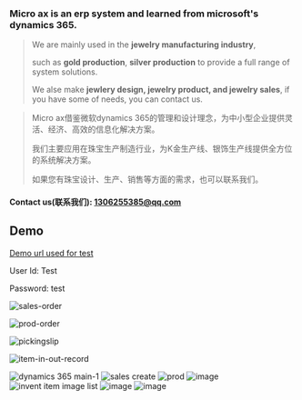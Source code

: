 ### Micro ax is an erp system and learned from microsoft's **dynamics 365**.

> We are mainly used in the **jewelry manufacturing industry**, 
>
> such as **gold production**, **silver production** to provide a full range of system solutions.
>
> We alse make **jewlery design, jewelry product, and jewelry sales**, if you have some of needs, you can contact us.

> Micro ax借鉴微软dynamics 365的管理和设计理念，为中小型企业提供灵活、经济、高效的信息化解决方案。
>
> 我们主要应用在珠宝生产制造行业，为K金生产线、银饰生产线提供全方位的系统解决方案。
>
> 如果您有珠宝设计、生产、销售等方面的需求，也可以联系我们。

#### Contact us(联系我们): 1306255385@qq.com

## Demo 

[Demo url used for test](http://106.12.108.119:9008/)

User Id: Test

Password: test


![sales-order](https://user-images.githubusercontent.com/15027134/203893517-6662f275-db26-4725-bc8b-0fce853743a6.gif)

![prod-order](https://user-images.githubusercontent.com/15027134/203893534-801297be-80cc-4be5-9d86-89b2ff513fbd.gif)

![pickingslip](https://user-images.githubusercontent.com/15027134/203893548-f29c317d-b603-46cd-b44e-5308e23cb07c.gif)

![item-in-out-record](https://user-images.githubusercontent.com/15027134/203893558-c63bea5a-ccfc-41ec-b1d3-ad45f398217c.gif)

![dynamics 365 main-1](https://user-images.githubusercontent.com/15027134/202984021-46e7450c-6922-4502-bc89-7172b4ac1ff9.png)
![sales create](https://user-images.githubusercontent.com/15027134/202984753-730e6b3c-adde-48a2-9ed3-6b13134554cc.png)
![prod](https://user-images.githubusercontent.com/15027134/202984785-061202b2-aed5-40dd-8003-e7efcd23cc68.png)
![image](https://user-images.githubusercontent.com/15027134/202984678-db62897c-e916-4411-80a6-085bdf95022a.png)
![invent item image list](https://user-images.githubusercontent.com/15027134/202986155-85f627de-d646-438a-959c-881a88cd959a.png)
![image](https://user-images.githubusercontent.com/15027134/202986329-1ae5844a-46e0-4b14-92af-80509b8d83c7.png)
![image](https://user-images.githubusercontent.com/15027134/202986406-d74b7a8b-7a9c-4a3c-9f1b-66a855589030.png)





